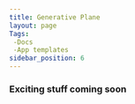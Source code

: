 ```yaml
---
title: Generative Plane
layout: page
Tags:
 -Docs
 -App templates
sidebar_position: 6
---
```


### Exciting stuff coming soon